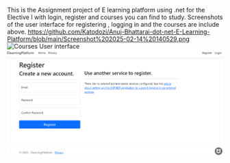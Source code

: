 This is the Assignment project of E learning platform using .net for the Elective I with login, register and courses you can find to study.
Screenshots of the user interface for registering , logging in and the courses are include above.
https://github.com/Katodozi/Anuj-Bhattarai-dot-net-E-Learning-Platform/blob/main/Screenshot%202025-02-14%20140529.png
![Courses User interface]([directory/image.png](https://github.com/Katodozi/Anuj-Bhattarai-dot-net-E-Learning-Platform/blob/main/Screenshot%202025-02-14%20140529.png))
![Register page](https://github.com/Katodozi/Anuj-Bhattarai-dot-net-E-Learning-Platform/blob/main/Screenshot%202025-02-14%20140555.png)
